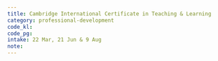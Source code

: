 ```yaml
---
title: Cambridge International Certificate in Teaching & Learning
category: professional-development
code_kl:
code_pg:
intake: 22 Mar, 21 Jun & 9 Aug
note:
---
```

